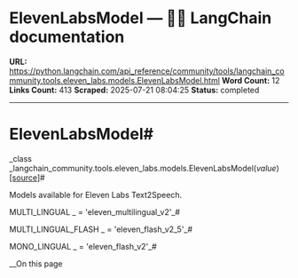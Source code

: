 # ElevenLabsModel — 🦜🔗 LangChain  documentation

**URL:** https://python.langchain.com/api_reference/community/tools/langchain_community.tools.eleven_labs.models.ElevenLabsModel.html
**Word Count:** 12
**Links Count:** 413
**Scraped:** 2025-07-21 08:04:25
**Status:** completed

---

# ElevenLabsModel\#

_class _langchain\_community.tools.eleven\_labs.models.ElevenLabsModel\(_value_\)[\[source\]](https://python.langchain.com/api_reference/_modules/langchain_community/tools/eleven_labs/models.html#ElevenLabsModel)\#     

Models available for Eleven Labs Text2Speech.

MULTI\_LINGUAL _ = 'eleven\_multilingual\_v2'_\#     

MULTI\_LINGUAL\_FLASH _ = 'eleven\_flash\_v2\_5'_\#     

MONO\_LINGUAL _ = 'eleven\_flash\_v2'_\#     

__On this page